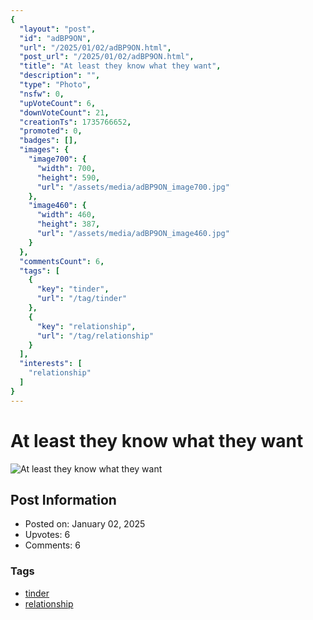 ```yaml
---
{
  "layout": "post",
  "id": "adBP9ON",
  "url": "/2025/01/02/adBP9ON.html",
  "post_url": "/2025/01/02/adBP9ON.html",
  "title": "At least they know what they want",
  "description": "",
  "type": "Photo",
  "nsfw": 0,
  "upVoteCount": 6,
  "downVoteCount": 21,
  "creationTs": 1735766652,
  "promoted": 0,
  "badges": [],
  "images": {
    "image700": {
      "width": 700,
      "height": 590,
      "url": "/assets/media/adBP9ON_image700.jpg"
    },
    "image460": {
      "width": 460,
      "height": 387,
      "url": "/assets/media/adBP9ON_image460.jpg"
    }
  },
  "commentsCount": 6,
  "tags": [
    {
      "key": "tinder",
      "url": "/tag/tinder"
    },
    {
      "key": "relationship",
      "url": "/tag/relationship"
    }
  ],
  "interests": [
    "relationship"
  ]
}
---
```


# At least they know what they want

![At least they know what they want](/assets/media/adBP9ON_image700.jpg)

## Post Information

- Posted on: January 02, 2025
- Upvotes: 6
- Comments: 6

### Tags

- [tinder](/tag/tinder)
- [relationship](/tag/relationship)
